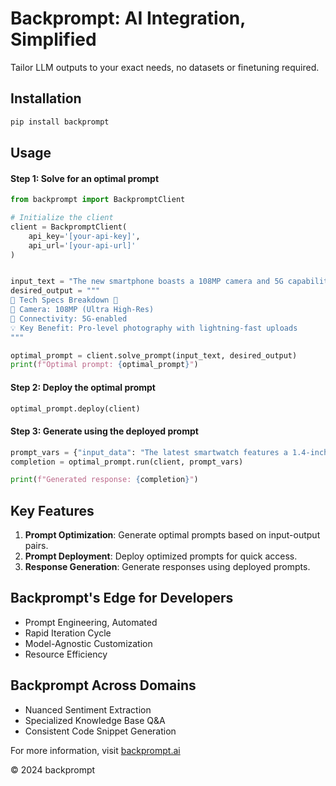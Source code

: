 # Backprompt: AI Integration, Simplified

Tailor LLM outputs to your exact needs, no datasets or finetuning required.

## Installation

```bash
pip install backprompt
```

## Usage
#### Step 1: Solve for an optimal prompt
```python
from backprompt import BackpromptClient

# Initialize the client
client = BackpromptClient(
    api_key='[your-api-key]', 
    api_url='[your-api-url]'
)


input_text = "The new smartphone boasts a 108MP camera and 5G capability."
desired_output = """
🌟 Tech Specs Breakdown 🌟
📸 Camera: 108MP (Ultra High-Res)
📡 Connectivity: 5G-enabled
💡 Key Benefit: Pro-level photography with lightning-fast uploads
"""

optimal_prompt = client.solve_prompt(input_text, desired_output)
print(f"Optimal prompt: {optimal_prompt}")
```

#### Step 2: Deploy the optimal prompt
```python
optimal_prompt.deploy(client)
```

#### Step 3: Generate using the deployed prompt
```python
prompt_vars = {"input_data": "The latest smartwatch features a 1.4-inch AMOLED display and 7-day battery life."}
completion = optimal_prompt.run(client, prompt_vars)

print(f"Generated response: {completion}")
```

## Key Features

1. **Prompt Optimization**: Generate optimal prompts based on input-output pairs.
2. **Prompt Deployment**: Deploy optimized prompts for quick access.
3. **Response Generation**: Generate responses using deployed prompts.

## Backprompt's Edge for Developers

- Prompt Engineering, Automated
- Rapid Iteration Cycle
- Model-Agnostic Customization
- Resource Efficiency

## Backprompt Across Domains

- Nuanced Sentiment Extraction
- Specialized Knowledge Base Q&A
- Consistent Code Snippet Generation

For more information, visit [backprompt.ai](https://backprompt.ai)

© 2024 backprompt